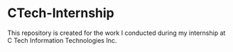 # CTech-Internship

This repository is created for the work I conducted during my internship at C Tech Information Technologies Inc. 
